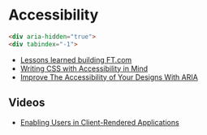 # Accessibility

```html
<div aria-hidden="true">
<div tabindex="-1">
```

* [Lessons learned building FT.com](https://www.safaribooksonline.com/library/view/fluent-conference-2017/9781491985298/video311489.html)
* [Writing CSS with Accessibility in Mind](https://medium.com/@matuzo/writing-css-with-accessibility-in-mind-8514a0007939)
* [Improve The Accessibility of Your Designs With ARIA](https://uxplanet.org/improve-the-accessibility-of-your-designs-with-aria-4595d8ea060f)

## Videos

* [Enabling Users in Client-Rendered Applications](https://www.youtube.com/watch?v=LdKjS94ugYI)

